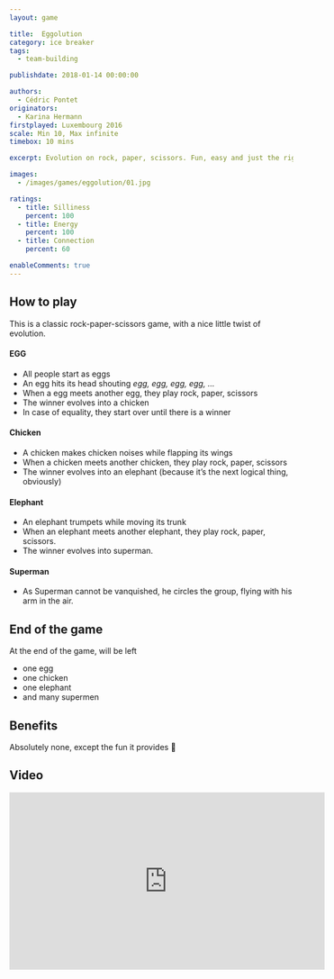 ```yaml
---
layout: game

title:  Eggolution
category: ice breaker
tags:
  - team-building

publishdate: 2018-01-14 00:00:00

authors: 
  - Cédric Pontet
originators: 
  - Karina Hermann
firstplayed: Luxembourg 2016
scale: Min 10, Max infinite
timebox: 10 mins

excerpt: Evolution on rock, paper, scissors. Fun, easy and just the right amount of silly.

images:
  - /images/games/eggolution/01.jpg

ratings:
  - title: Silliness
    percent: 100
  - title: Energy
    percent: 100
  - title: Connection
    percent: 60

enableComments: true
---
```



## How to play

This is a classic rock-paper-scissors game, with a nice little twist of evolution.

#### EGG
- All people start as eggs
- An egg hits its head shouting *egg, egg, egg, egg, …*
- When a egg meets another egg, they play rock, paper, scissors
- The winner evolves into a chicken
- In case of equality, they start over until there is a winner

#### Chicken

- A chicken makes chicken noises while flapping its wings
- When a chicken meets another chicken, they play rock, paper, scissors
- The winner evolves into an elephant (because it’s the next logical thing, obviously) 

#### Elephant
- An elephant trumpets while moving its trunk
- When an elephant meets another elephant, they play rock, paper, scissors.
- The winner evolves into superman. 

#### Superman
- As Superman cannot be vanquished, he circles the group, flying with his arm in the air.

## End of the game

At the end of the game, will be left

- one egg
- one chicken
- one elephant
- and many supermen
 
## Benefits
Absolutely none, except the fun it provides 🙂

## Video
<iframe width="560" height="315" src="https://www.youtube.com/embed/m6EQejhTtmg" frameborder="0" allow="autoplay; encrypted-media" allowfullscreen></iframe>